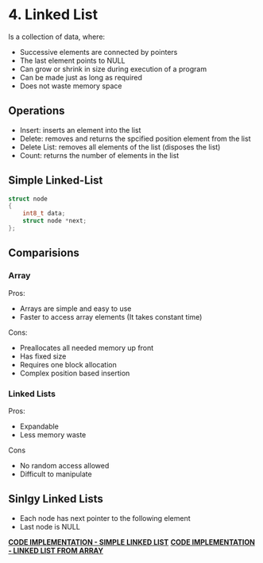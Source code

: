 # 4. Linked List

Is a collection of data, where:

- Successive elements are connected by pointers
- The last element points to NULL
- Can grow or shrink in size during execution of a program
- Can be made just as long as required
- Does not waste memory space

## Operations

- Insert: inserts an element into the list
- Delete: removes and returns the spcified position element from the list
- Delete List: removes all elements of the list (disposes the list)
- Count: returns the number of elements in the list

## Simple Linked-List

```C
struct node
{
    int8_t data;
    struct node *next;
};
```

## Comparisions

### Array

Pros:

- Arrays are simple and easy to use
- Faster to access array elements (It takes constant time)

Cons:

- Preallocates all needed memory up front
- Has fixed size
- Requires one block allocation
- Complex position based insertion

### Linked Lists

Pros:

- Expandable
- Less memory waste

Cons

- No random access allowed
- Difficult to manipulate

## Sinlgy Linked Lists

- Each node has next pointer to the following element
- Last node is NULL

**[CODE IMPLEMENTATION - SIMPLE LINKED LIST](Src/linked.c)**
**[CODE IMPLEMENTATION - LINKED LIST FROM ARRAY](Src/linked_from_arr.c)**